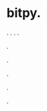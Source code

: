 # bitpy.
.
.
.
.












.






















































.
























.



























.

















































































.











